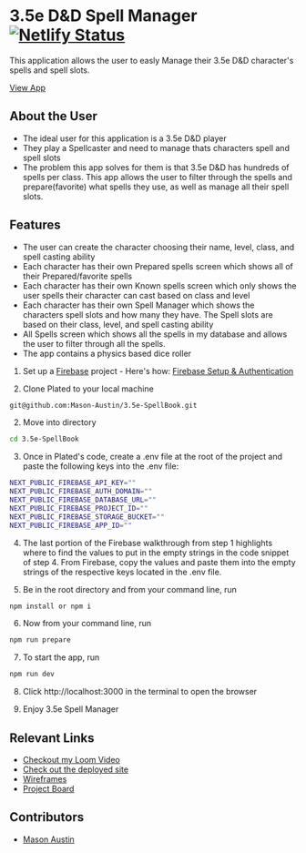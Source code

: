 # 3.5e D&D Spell Manager  [![Netlify Status](https://api.netlify.com/api/v1/badges/856ba4bc-a47a-4a64-a753-65e680d5dc82/deploy-status)](https://app.netlify.com/sites/dnd-3-5e-spellbook/deploys)

This application allows the user to easly Manage their 3.5e D&D character's spells and spell slots.

[View App](dnd-3-5e-spellbook.netlify.app)


## About the User <!-- This is a scaled down user persona -->
- The ideal user for this application is a 3.5e D&D player
- They play a Spellcaster and need to manage thats characters spell and spell slots
- The problem this app solves for them is that 3.5e D&D has hundreds of spells per class. This app allows the user to filter through the spells and prepare(favorite) what spells they use, as well as manage all their spell slots.

## Features <!-- List your app features using bullets! Do NOT use a paragraph. No one will read that! -->
- The user can create the character choosing their name, level, class, and spell casting ability
- Each character has their own Prepared spells screen which shows all of their Prepared/favorite spells
- Each character has their own Known spells screen which only shows the user spells their character can cast based on class and level
- Each character has their own Spell Manager which shows the characters spell slots and how many they have. The Spell slots are based on their class, level, and spell casting ability
- All Spells screen which shows all the spells in my database and allows the user to filter through all the spells.
- The app contains a physics based dice roller

<!-- ## Video Walkthrough of APP NAME A loom link is sufficient https://www.loom.com/share/829b90d831ea441ba2db6bea724af210-->

1. Set up a [Firebase](https://firebase.google.com/) project - Here's how: [Firebase Setup & Authentication](https://www.loom.com/share/163ffe1539bb482196efa713ed6231e9)

2. Clone Plated to your local machine
``` bash
git@github.com:Mason-Austin/3.5e-SpellBook.git
```

2. Move into directory
``` bash
cd 3.5e-SpellBook
```

3. Once in Plated's code, create a .env file at the root of the project and paste the following keys into the .env file:
``` bash
NEXT_PUBLIC_FIREBASE_API_KEY=""
NEXT_PUBLIC_FIREBASE_AUTH_DOMAIN=""
NEXT_PUBLIC_FIREBASE_DATABASE_URL=""
NEXT_PUBLIC_FIREBASE_PROJECT_ID=""
NEXT_PUBLIC_FIREBASE_STORAGE_BUCKET=""
NEXT_PUBLIC_FIREBASE_APP_ID=""
```

4. The last portion of the Firebase walkthrough from step 1 highlights where to find the values to put in the empty strings in the code snippet of step 4. From Firebase, copy the values and paste them into the empty strings of the respective keys located in the .env file.

5. Be in the root directory and from your command line, run
``` bash
npm install or npm i
```
6. Now from your command line, run
``` bash
npm run prepare
```
7. To start the app, run
``` bash
npm run dev
```
8. Click http://localhost:3000 in the terminal to open the browser

9. Enjoy 3.5e Spell Manager

## Relevant Links <!-- Link to all the things that are required outside of the ones that have their own section -->
- [Checkout my Loom Video](https://www.loom.com/share/f1ef94f7b4344fdc874305c47dd5fb69?sid=1973c351-84d3-4a33-87f1-08827628e71f)
- [Check out the deployed site](dnd-3-5e-spellbook.netlify.app)
- [Wireframes](https://www.figma.com/file/svGZ43BBtw5uhmCspc6kDY/3.5e-Spell-book?type=design&node-id=0%3A1&mode=design&t=kcYstrhlOxDXDu8d-1)
- [Project Board](https://github.com/users/Mason-Austin/projects/2/views/1)

<!-- ## Project Screenshots These can be inside of your project. Look at the repos from class and see how the images are included in the readme <img width="1148" alt="Your Alt" src="your-link.png"> -->

## Contributors
- [Mason Austin](https://github.com/Mason-Austin)
